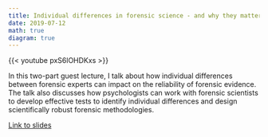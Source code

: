 ```yaml
---
title: Individual differences in forensic science - and why they matter
date: 2019-07-12
math: true
diagram: true
---
```


{{< youtube pxS6lOHDKxs >}}

In this two-part guest lecture, I talk about how individual differences between forensic experts can impact on the reliability of forensic evidence. 
The talk also discusses how psychologists can work with forensic scientists to develop effective tests to identify individual differences and design 
scientifically robust forensic methodologies.

[Link to slides](https://osf.io/985wm/)
